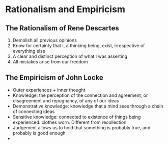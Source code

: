 # Rationalism and Empiricism

## The Rationalism of Rene Descartes

1. Demolish all previous opinions
2. Know for certainty that I, a thinking being, exist, irrespective of everything else
3. A clear and distinct perception of what I was asserting
4. All mistakes arise from our freedom

## The Empiricism of John Locke

- Outer experiences + inner thought
- Knowledge: the perception of the connection and agreement, or disagreement and
    repugnancy, of any of our ideas
- Demonstrative knowledge: knowledge that a mind sees through a chain of
    connecting ideas
- Sensitive knowledge: connected to existence of things being experienced:
    clothes worn. Different from recollection
- Judgement allows us to hold that something is probably true, and probably is
    good enough
- 
